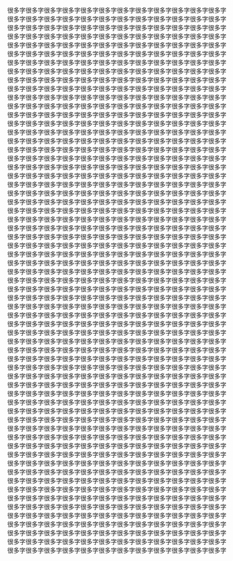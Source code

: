 很多字很多字很多字很多字很多字很多字很多字很多字很多字很多字很多字很多字很多字很多字很多字很多字很多字很多字很多字很多字很多字很多字很多字很多字很多字很多字很多字很多字很多字很多字很多字很多字很多字很多字很多字很多字很多字很多字很多字很多字很多字很多字很多字很多字很多字很多字很多字很多字很多字很多字很多字很多字很多字很多字很多字很多字很多字很多字很多字很多字很多字很多字很多字很多字很多字很多字很多字很多字很多字很多字很多字很多字很多字很多字很多字很多字很多字很多字很多字很多字很多字很多字很多字很多字很多字很多字很多字很多字很多字很多字很多字很多字很多字很多字很多字很多字很多字很多字很多字很多字很多字很多字很多字很多字很多字很多字很多字很多字很多字很多字很多字很多字很多字很多字很多字很多字很多字很多字很多字很多字很多字很多字很多字很多字很多字很多字很多字很多字很多字很多字很多字很多字很多字很多字很多字很多字很多字很多字很多字很多字很多字很多字很多字很多字很多字很多字很多字很多字很多字很多字很多字很多字很多字很多字很多字很多字很多字很多字很多字很多字很多字很多字很多字很多字很多字很多字很多字很多字很多字很多字很多字很多字很多字很多字很多字很多字很多字很多字很多字很多字很多字很多字很多字很多字很多字很多字很多字很多字很多字很多字很多字很多字很多字很多字很多字很多字很多字很多字很多字很多字很多字很多字很多字很多字很多字很多字很多字很多字很多字很多字很多字很多字很多字很多字很多字很多字很多字很多字很多字很多字很多字很多字很多字很多字很多字很多字很多字很多字很多字很多字很多字很多字很多字很多字很多字很多字很多字很多字很多字很多字很多字很多字很多字很多字很多字很多字很多字很多字很多字很多字很多字很多字很多字很多字很多字很多字很多字很多字很多字很多字很多字很多字很多字很多字很多字很多字很多字很多字很多字很多字很多字很多字很多字很多字很多字很多字很多字很多字很多字很多字很多字很多字很多字很多字很多字很多字很多字很多字很多字很多字很多字很多字很多字很多字很多字很多字很多字很多字很多字很多字很多字很多字很多字很多字很多字很多字很多字很多字很多字很多字很多字很多字很多字很多字很多字很多字很多字很多字很多字很多字很多字很多字很多字很多字很多字很多字很多字很多字很多字很多字很多字很多字很多字很多字很多字很多字很多字很多字很多字很多字很多字很多字很多字很多字很多字很多字很多字很多字很多字很多字很多字很多字很多字很多字很多字很多字很多字很多字很多字很多字很多字很多字很多字很多字很多字很多字很多字很多字很多字很多字很多字很多字很多字很多字很多字很多字很多字很多字很多字很多字很多字很多字很多字很多字很多字很多字很多字很多字很多字很多字很多字很多字很多字很多字很多字很多字很多字很多字很多字很多字很多字很多字很多字很多字很多字很多字很多字很多字很多字很多字很多字很多字很多字很多字很多字很多字很多字很多字很多字很多字很多字很多字很多字很多字很多字很多字很多字很多字很多字很多字很多字很多字很多字很多字很多字很多字很多字很多字很多字很多字很多字很多字很多字很多字很多字很多字很多字很多字很多字很多字很多字很多字很多字很多字很多字很多字很多字很多字很多字很多字很多字很多字很多字很多字很多字很多字很多字很多字很多字很多字很多字很多字很多字很多字很多字很多字很多字很多字很多字很多字很多字很多字很多字很多字很多字很多字很多字很多字很多字很多字很多字很多字很多字很多字很多字很多字很多字很多字很多字很多字很多字很多字很多字很多字很多字很多字很多字很多字很多字很多字很多字很多字很多字很多字很多字很多字很多字很多字很多字很多字很多字很多字很多字很多字很多字很多字很多字很多字很多字很多字很多字很多字很多字很多字很多字很多字很多字很多字很多字很多字很多字很多字很多字很多字很多字很多字很多字很多字很多字很多字很多字很多字很多字很多字很多字很多字很多字很多字很多字很多字很多字很多字很多字很多字很多字很多字很多字很多字很多字很多字很多字很多字很多字很多字很多字很多字很多字很多字很多字很多字很多字很多字很多字很多字很多字很多字很多字很多字很多字很多字很多字很多字很多字很多字很多字很多字很多字很多字很多字很多字很多字很多字很多字很多字很多字很多字很多字很多字很多字很多字很多字很多字很多字很多字很多字很多字很多字很多字很多字很多字很多字很多字很多字很多字很多字很多字很多字很多字很多字很多字很多字很多字很多字很多字很多字很多字很多字很多字很多字很多字很多字很多字很多字很多字很多字很多字很多字很多字很多字很多字很多字很多字很多字很多字很多字很多字很多字很多字很多字很多字很多字很多字很多字很多字很多字很多字很多字很多字很多字很多字很多字很多字很多字很多字很多字很多字很多字很多字很多字很多字很多字很多字很多字很多字很多字很多字很多字很多字很多字很多字很多字很多字很多字很多字很多字很多字很多字很多字很多字很多字很多字很多字很多字很多字很多字很多字很多字很多字很多字很多字很多字很多字很多字很多字很多字很多字很多字很多字很多字很多字很多字很多字很多字很多字很多字很多字很多字很多字很多字很多字很多字很多字很多字很多字很多字很多字很多字很多字很多字很多字很多字很多字很多字很多字很多字很多字很多字很多字很多字很多字很多字很多字很多字很多字很多字很多字
